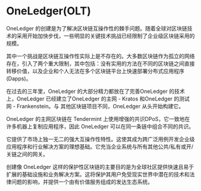 # OneLedger(OLT)

OneLedger 的创建是为了解决区块链互操作性的棘手问题。随着全球对区块链技术的采用开始加快步伐，一些明显的关键技术挑战已经限制了企业级区块链采用的规模。

其中一个挑战是区块链互操作性实际上是不存在的。大多数区块链作为孤立的网络存在，引入了两个重大限制，其中包括：没有实用的方法在不同的区块链之间直接转移价值，以及企业和个人无法在多个区块链平台上快速部署分布式应用程序 (Dapps)。

在过去的三年里，OneLedger 的大部分精力都放在了完善OneLedger 的技术上，OneLedger 已经建立了OneLedger 的主网 - Kratos 和OneLedger 的测试网 - Frankenstein。与 其他区块链项目不同，OneLedger 从头开始构建它。

OneLedger 的主网区块链在 Tendermint 上使用增强的共识DPoS，它一致地在许多机器上复制应用程序，因此 OneLedger 可以在同一条链中组合不同的共识。

它提供了市场上独一无二的强大互操作性特性。这使其成为跨广泛用例开发企业级应用程序和行业解决方案的理想基础。它充当企业系统与所有其他公共/私有或开/关链之间的网关。

创建像 OneLedger 这样的保护性区块链的主要目的是为全球社区提供快速且易于扩展的基础设施和业务解决方案。这将保护其用户免受现实世界中潜在的技术和法律问题的影响，并提供一个由有价值服务组成的发达生态系统。
